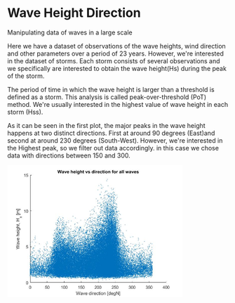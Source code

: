 # Wave Height Direction
 Manipulating data of waves in a large scale

Here we have a dataset of observations of the wave heights, wind direction and other parameters over a period of 23 years. However, we're interested in the dataset of storms. Each storm consists of several observations and we specifically are interested to obtain the wave height(Hs) during the peak of the storm.

The period of time in which the wave height is larger than a threshold is defined as a storm. This analysis is called peak-over-threshold (PoT) method. We're usually interested in the highest value of wave height in each storm (Hss).

As it can be seen in the first plot, the major peaks in the wave height happens at two distinct directions. First at around 90 degrees (East)and second at around 230 degrees (South-West). However, we're interested in the Highest peak, so we filter out data accordingly. in this case we chose data with directions between 150 and 300.

<img src="Hs_direction_allData.jpg" width="400">
